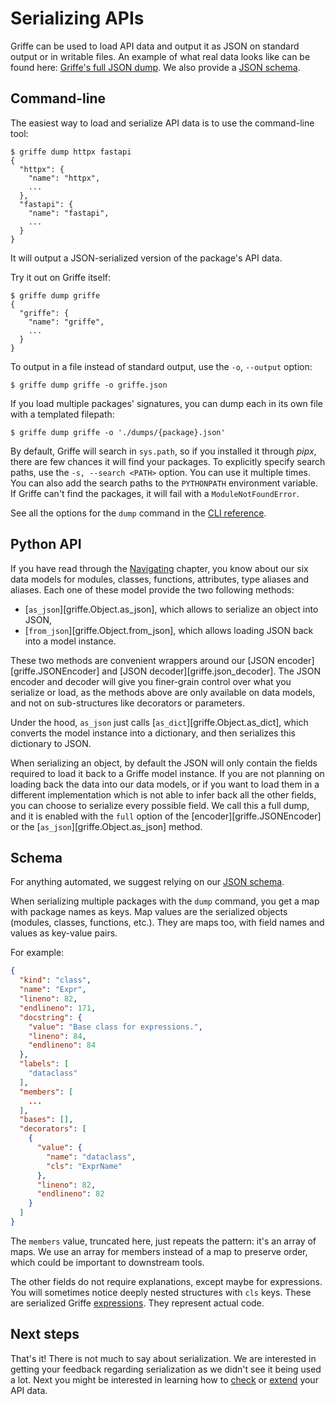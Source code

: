 # Serializing APIs

Griffe can be used to load API data and output it as JSON on standard output or in writable files. An example of what real data looks like can be found here: [Griffe's full JSON dump](../../griffe.json). We also provide a [JSON schema](../../schema.json).

## Command-line

The easiest way to load and serialize API data is to use the command-line tool:

```console
$ griffe dump httpx fastapi
{
  "httpx": {
    "name": "httpx",
    ...
  },
  "fastapi": {
    "name": "fastapi",
    ...
  }
}
```

It will output a JSON-serialized version of the package's API data.

Try it out on Griffe itself:

```console
$ griffe dump griffe
{
  "griffe": {
    "name": "griffe",
    ...
  }
}
```

To output in a file instead of standard output, use the `-o`, `--output` option:

```console
$ griffe dump griffe -o griffe.json
```

If you load multiple packages' signatures, you can dump each in its own file with a templated filepath:

```console
$ griffe dump griffe -o './dumps/{package}.json'
```

By default, Griffe will search in `sys.path`, so if you installed it through *pipx*, there are few chances it will find your packages. To explicitly specify search paths, use the `-s, --search <PATH>` option. You can use it multiple times. You can also add the search paths to the `PYTHONPATH` environment variable. If Griffe can't find the packages, it will fail with a `ModuleNotFoundError`.

See all the options for the `dump` command in the [CLI reference](../../reference/cli.md).

## Python API

If you have read through the [Navigating](navigating.md) chapter, you know about our six data models for modules, classes, functions, attributes, type aliases and aliases. Each one of these model provide the two following methods:

- [`as_json`][griffe.Object.as_json], which allows to serialize an object into JSON,
- [`from_json`][griffe.Object.from_json], which allows loading JSON back into a model instance.

These two methods are convenient wrappers around our [JSON encoder][griffe.JSONEncoder] and [JSON decoder][griffe.json_decoder]. The JSON encoder and decoder will give you finer-grain control over what you serialize or load, as the methods above are only available on data models, and not on sub-structures like decorators or parameters.

Under the hood, `as_json` just calls [`as_dict`][griffe.Object.as_dict], which converts the model instance into a dictionary, and then serializes this dictionary to JSON.

When serializing an object, by default the JSON will only contain the fields required to load it back to a Griffe model instance. If you are not planning on loading back the data into our data models, or if you want to load them in a different implementation which is not able to infer back all the other fields, you can choose to serialize every possible field. We call this a full dump, and it is enabled with the `full` option of the [encoder][griffe.JSONEncoder] or the [`as_json`][griffe.Object.as_json] method.

## Schema

For anything automated, we suggest relying on our [JSON schema](../../schema.json).

When serializing multiple packages with the `dump` command, you get a map with package names as keys. Map values are the serialized objects (modules, classes, functions, etc.). They are maps too, with field names and values as key-value pairs.

For example:

```json
{
  "kind": "class",
  "name": "Expr",
  "lineno": 82,
  "endlineno": 171,
  "docstring": {
    "value": "Base class for expressions.",
    "lineno": 84,
    "endlineno": 84
  },
  "labels": [
    "dataclass"
  ],
  "members": [
    ...
  ],
  "bases": [],
  "decorators": [
    {
      "value": {
        "name": "dataclass",
        "cls": "ExprName"
      },
      "lineno": 82,
      "endlineno": 82
    }
  ]
}
```

The `members` value, truncated here, just repeats the pattern: it's an array of maps. We use an array for members instead of a map to preserve order, which could be important to downstream tools.

The other fields do not require explanations, except maybe for expressions. You will sometimes notice deeply nested structures with `cls` keys. These are serialized Griffe [expressions](../../reference/api/expressions.md). They represent actual code.

## Next steps

That's it! There is not much to say about serialization. We are interested in getting your feedback regarding serialization as we didn't see it being used a lot. Next you might be interested in learning how to [check](checking.md) or [extend](extending.md) your API data.
